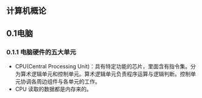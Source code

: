 ## 计算机概论

## 0.1电脑

### 0.1.1 电脑硬件的五大单元

* CPU(Central Processing Unit)：具有特定功能的芯片，里面含有指令集。分为算术逻辑单元和控制单元。算术逻辑单元负责程序运算与逻辑判断。控制单元协调各周边组件与各单元的工作。
* CPU 读取的数据都是内存来的。